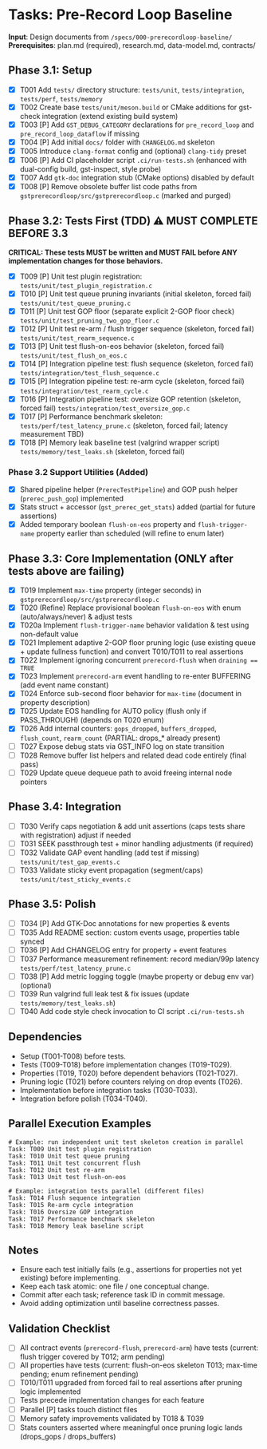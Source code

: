 # Tasks: Pre-Record Loop Baseline

**Input**: Design documents from `/specs/000-prerecordloop-baseline/`  
**Prerequisites**: plan.md (required), research.md, data-model.md, contracts/

## Phase 3.1: Setup
- [X] T001 Add `tests/` directory structure: `tests/unit`, `tests/integration`, `tests/perf`, `tests/memory`
- [X] T002 Create base `tests/unit/meson.build` or CMake additions for gst-check integration (extend existing build system)
- [X] T003 [P] Add `GST_DEBUG_CATEGORY` declarations for `pre_record_loop` and `pre_record_loop_dataflow` if missing
- [X] T004 [P] Add initial `docs/` folder with `CHANGELOG.md` skeleton
- [X] T005 Introduce `clang-format` config and (optional) `clang-tidy` preset
- [X] T006 [P] Add CI placeholder script `.ci/run-tests.sh` (enhanced with dual-config build, gst-inspect, style probe)
- [X] T007 Add `gtk-doc` integration stub (CMake options) disabled by default
- [X] T008 [P] Remove obsolete buffer list code paths from `gstprerecordloop/src/gstprerecordloop.c` (marked and purged)

## Phase 3.2: Tests First (TDD) ⚠️ MUST COMPLETE BEFORE 3.3
**CRITICAL: These tests MUST be written and MUST FAIL before ANY implementation changes for those behaviors.**
- [X] T009 [P] Unit test plugin registration: `tests/unit/test_plugin_registration.c`
- [X] T010 [P] Unit test queue pruning invariants (initial skeleton, forced fail) `tests/unit/test_queue_pruning.c`
- [X] T011 [P] Unit test GOP floor (separate explicit 2-GOP floor check) `tests/unit/test_pruning_two_gop_floor.c`
- [X] T012 [P] Unit test re-arm / flush trigger sequence (skeleton, forced fail) `tests/unit/test_rearm_sequence.c`
- [X] T013 [P] Unit test flush-on-eos behavior (skeleton, forced fail) `tests/unit/test_flush_on_eos.c`
 - [X] T014 [P] Integration pipeline test: flush sequence (skeleton, forced fail) `tests/integration/test_flush_sequence.c`
 - [X] T015 [P] Integration pipeline test: re-arm cycle (skeleton, forced fail) `tests/integration/test_rearm_cycle.c`
 - [X] T016 [P] Integration pipeline test: oversize GOP retention (skeleton, forced fail) `tests/integration/test_oversize_gop.c`
 - [X] T017 [P] Performance benchmark skeleton: `tests/perf/test_latency_prune.c` (skeleton, forced fail; latency measurement TBD)
 - [X] T018 [P] Memory leak baseline test (valgrind wrapper script) `tests/memory/test_leaks.sh` (skeleton, forced fail)

### Phase 3.2 Support Utilities (Added)
- [X] Shared pipeline helper (`PrerecTestPipeline`) and GOP push helper (`prerec_push_gop`) implemented
- [X] Stats struct + accessor (`gst_prerec_get_stats`) added (partial for future assertions)
- [X] Added temporary boolean `flush-on-eos` property and `flush-trigger-name` property earlier than scheduled (will refine to enum later)

## Phase 3.3: Core Implementation (ONLY after tests above are failing)
- [X] T019 Implement `max-time` property (integer seconds) in `gstprerecordloop/src/gstprerecordloop.c`
- [X] T020 (Refine) Replace provisional boolean `flush-on-eos` with enum (auto/always/never) & adjust tests
- [X] T020a Implement `flush-trigger-name` behavior validation & test using non-default value
- [X] T021 Implement adaptive 2-GOP floor pruning logic (use existing queue + update fullness function) and convert T010/T011 to real assertions
- [X] T022 Implement ignoring concurrent `prerecord-flush` when `draining == TRUE`
- [X] T023 Implement `prerecord-arm` event handling to re-enter BUFFERING (add event name constant)
- [X] T024 Enforce sub-second floor behavior for `max-time` (document in property description)
- [X] T025 Update EOS handling for AUTO policy (flush only if PASS_THROUGH) (depends on T020 enum)
- [X] T026 Add internal counters: `gops_dropped`, `buffers_dropped`, `flush_count`, `rearm_count` (PARTIAL: drops_* already present)
- [ ] T027 Expose debug stats via GST_INFO log on state transition
- [ ] T028 Remove buffer list helpers and related dead code entirely (final pass)
- [ ] T029 Update queue dequeue path to avoid freeing internal node pointers

## Phase 3.4: Integration
- [ ] T030 Verify caps negotiation & add unit assertions (caps tests share with registration) adjust if needed
- [ ] T031 SEEK passthrough test + minor handling adjustments (if required)
- [ ] T032 Validate GAP event handling (add test if missing) `tests/unit/test_gap_events.c`
- [ ] T033 Validate sticky event propagation (segment/caps) `tests/unit/test_sticky_events.c`

## Phase 3.5: Polish
- [ ] T034 [P] Add GTK-Doc annotations for new properties & events
- [ ] T035 Add README section: custom events usage, properties table synced
- [ ] T036 [P] Add CHANGELOG entry for property + event features
- [ ] T037 Performance measurement refinement: record median/99p latency `tests/perf/test_latency_prune.c`
- [ ] T038 [P] Add metric logging toggle (maybe property or debug env var) (optional)
- [ ] T039 Run valgrind full leak test & fix issues (update `tests/memory/test_leaks.sh`)
- [ ] T040 Add code style check invocation to CI script `.ci/run-tests.sh`

## Dependencies
- Setup (T001-T008) before tests.
- Tests (T009-T018) before implementation changes (T019-T029).
- Properties (T019, T020) before dependent behaviors (T021-T027).
- Pruning logic (T021) before counters relying on drop events (T026).
- Implementation before integration tasks (T030-T033).
- Integration before polish (T034-T040).

## Parallel Execution Examples
```
# Example: run independent unit test skeleton creation in parallel
Task: T009 Unit test plugin registration
Task: T010 Unit test queue pruning
Task: T011 Unit test concurrent flush
Task: T012 Unit test re-arm
Task: T013 Unit test flush-on-eos

# Example: integration tests parallel (different files)
Task: T014 Flush sequence integration
Task: T015 Re-arm cycle integration
Task: T016 Oversize GOP integration
Task: T017 Performance benchmark skeleton
Task: T018 Memory leak baseline script
```

## Notes
- Ensure each test initially fails (e.g., assertions for properties not yet existing) before implementing.
- Keep each task atomic: one file / one conceptual change.
- Commit after each task; reference task ID in commit message.
- Avoid adding optimization until baseline correctness passes.

## Validation Checklist
- [ ] All contract events (`prerecord-flush`, `prerecord-arm`) have tests (current: flush trigger covered by T012; arm pending)
- [ ] All properties have tests (current: flush-on-eos skeleton T013; max-time pending; enum refinement pending)
- [ ] T010/T011 upgraded from forced fail to real assertions after pruning logic implemented
- [ ] Tests precede implementation changes for each feature
- [ ] Parallel [P] tasks touch distinct files
- [ ] Memory safety improvements validated by T018 & T039
- [ ] Stats counters asserted where meaningful once pruning logic lands (drops_gops / drops_buffers)
